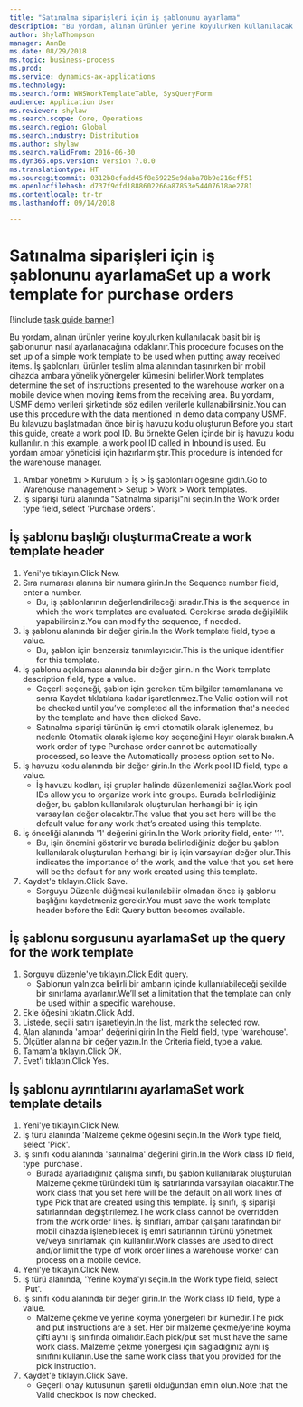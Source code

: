```yaml
--- 
title: "Satınalma siparişleri için iş şablonunu ayarlama"
description: "Bu yordam, alınan ürünler yerine koyulurken kullanılacak basit bir iş şablonunun nasıl ayarlanacağına odaklanır."
author: ShylaThompson
manager: AnnBe
ms.date: 08/29/2018
ms.topic: business-process
ms.prod: 
ms.service: dynamics-ax-applications
ms.technology: 
ms.search.form: WHSWorkTemplateTable, SysQueryForm
audience: Application User
ms.reviewer: shylaw
ms.search.scope: Core, Operations
ms.search.region: Global
ms.search.industry: Distribution
ms.author: shylaw
ms.search.validFrom: 2016-06-30
ms.dyn365.ops.version: Version 7.0.0
ms.translationtype: HT
ms.sourcegitcommit: 0312b8cfadd45f8e59225e9daba78b9e216cff51
ms.openlocfilehash: d737f9dfd1888602266a87853e54407618ae2781
ms.contentlocale: tr-tr
ms.lasthandoff: 09/14/2018

---
```

# <a name="set-up-a-work-template-for-purchase-orders"></a><span data-ttu-id="156e7-103">Satınalma siparişleri için iş şablonunu ayarlama</span><span class="sxs-lookup"><span data-stu-id="156e7-103">Set up a work template for purchase orders</span></span>

[!include [task guide banner](../../includes/task-guide-banner.md)]

<span data-ttu-id="156e7-104">Bu yordam, alınan ürünler yerine koyulurken kullanılacak basit bir iş şablonunun nasıl ayarlanacağına odaklanır.</span><span class="sxs-lookup"><span data-stu-id="156e7-104">This procedure focuses on the set up of a simple work template to be used when putting away received items.</span></span> <span data-ttu-id="156e7-105">İş şablonları, ürünler teslim alma alanından taşınırken bir mobil cihazda ambara yönelik yönergeler kümesini belirler.</span><span class="sxs-lookup"><span data-stu-id="156e7-105">Work templates determine the set of instructions presented to the warehouse worker on a mobile device when moving items from the receiving area.</span></span> <span data-ttu-id="156e7-106">Bu yordamı, USMF demo verileri şirketinde söz edilen verilerle kullanabilirsiniz.</span><span class="sxs-lookup"><span data-stu-id="156e7-106">You can use this procedure with the data mentioned in demo data company USMF.</span></span> <span data-ttu-id="156e7-107">Bu kılavuzu başlatmadan önce bir iş havuzu kodu oluşturun.</span><span class="sxs-lookup"><span data-stu-id="156e7-107">Before you start this guide, create a work pool ID.</span></span> <span data-ttu-id="156e7-108">Bu örnekte Gelen içinde bir iş havuzu kodu kullanılır.</span><span class="sxs-lookup"><span data-stu-id="156e7-108">In this example, a work pool ID called in Inbound is used.</span></span> <span data-ttu-id="156e7-109">Bu yordam ambar yöneticisi için hazırlanmıştır.</span><span class="sxs-lookup"><span data-stu-id="156e7-109">This procedure is intended for the warehouse manager.</span></span>

1. <span data-ttu-id="156e7-110">Ambar yönetimi > Kurulum > İş > İş şablonları öğesine gidin.</span><span class="sxs-lookup"><span data-stu-id="156e7-110">Go to Warehouse management > Setup > Work > Work templates.</span></span>
2. <span data-ttu-id="156e7-111">İş siparişi türü alanında "Satınalma siparişi"ni seçin.</span><span class="sxs-lookup"><span data-stu-id="156e7-111">In the Work order type field, select 'Purchase orders'.</span></span>

## <a name="create-a-work-template-header"></a><span data-ttu-id="156e7-112">İş şablonu başlığı oluşturma</span><span class="sxs-lookup"><span data-stu-id="156e7-112">Create a work template header</span></span>
1. <span data-ttu-id="156e7-113">Yeni'ye tıklayın.</span><span class="sxs-lookup"><span data-stu-id="156e7-113">Click New.</span></span>
2. <span data-ttu-id="156e7-114">Sıra numarası alanına bir numara girin.</span><span class="sxs-lookup"><span data-stu-id="156e7-114">In the Sequence number field, enter a number.</span></span>
    * <span data-ttu-id="156e7-115">Bu, iş şablonlarının değerlendirileceği sıradır.</span><span class="sxs-lookup"><span data-stu-id="156e7-115">This is the sequence in which the work templates are evaluated.</span></span> <span data-ttu-id="156e7-116">Gerekirse sırada değişiklik yapabilirsiniz.</span><span class="sxs-lookup"><span data-stu-id="156e7-116">You can modify the sequence, if needed.</span></span>  
3. <span data-ttu-id="156e7-117">İş şablonu alanında bir değer girin.</span><span class="sxs-lookup"><span data-stu-id="156e7-117">In the Work template field, type a value.</span></span>
    * <span data-ttu-id="156e7-118">Bu, şablon için benzersiz tanımlayıcıdır.</span><span class="sxs-lookup"><span data-stu-id="156e7-118">This is the unique identifier for this template.</span></span>  
4. <span data-ttu-id="156e7-119">İş şablonu açıklaması alanında bir değer girin.</span><span class="sxs-lookup"><span data-stu-id="156e7-119">In the Work template description field, type a value.</span></span>
    * <span data-ttu-id="156e7-120">Geçerli seçeneği, şablon için gereken tüm bilgiler tamamlanana ve sonra Kaydet tıklatılana kadar işaretlenmez.</span><span class="sxs-lookup"><span data-stu-id="156e7-120">The Valid option will not be checked until you’ve completed all the information that's needed by the template and have then clicked Save.</span></span>  
    * <span data-ttu-id="156e7-121">Satınalma siparişi türünün iş emri otomatik olarak işlenemez, bu nedenle Otomatik olarak işleme koy seçeneğini Hayır olarak bırakın.</span><span class="sxs-lookup"><span data-stu-id="156e7-121">A work order of type Purchase order cannot be automatically processed, so leave the  Automatically process option set to No.</span></span>  
5. <span data-ttu-id="156e7-122">İş havuzu kodu alanında bir değer girin.</span><span class="sxs-lookup"><span data-stu-id="156e7-122">In the Work pool ID field, type a value.</span></span>
    * <span data-ttu-id="156e7-123">İş havuzu kodları, işi gruplar halinde düzenlemenizi sağlar.</span><span class="sxs-lookup"><span data-stu-id="156e7-123">Work pool IDs allow you to organize work into groups.</span></span> <span data-ttu-id="156e7-124">Burada belirlediğiniz değer, bu şablon kullanılarak oluşturulan herhangi bir iş için varsayılan değer olacaktır.</span><span class="sxs-lookup"><span data-stu-id="156e7-124">The value that you set here will be the default value for any work that’s created using this template.</span></span>  
6. <span data-ttu-id="156e7-125">İş önceliği alanında '1' değerini girin.</span><span class="sxs-lookup"><span data-stu-id="156e7-125">In the Work priority field, enter '1'.</span></span>
    * <span data-ttu-id="156e7-126">Bu, işin önemini gösterir ve burada belirlediğiniz değer bu şablon kullanılarak oluşturulan herhangi bir iş için varsayılan değer olur.</span><span class="sxs-lookup"><span data-stu-id="156e7-126">This indicates the importance of the work, and the value that you set here will be the default for any work created using this template.</span></span>  
7. <span data-ttu-id="156e7-127">Kaydet'e tıklayın.</span><span class="sxs-lookup"><span data-stu-id="156e7-127">Click Save.</span></span>
    * <span data-ttu-id="156e7-128">Sorguyu Düzenle düğmesi kullanılabilir olmadan önce iş şablonu başlığını kaydetmeniz gerekir.</span><span class="sxs-lookup"><span data-stu-id="156e7-128">You must save the work template header before the Edit Query button becomes available.</span></span>  

## <a name="set-up-the-query-for-the-work-template"></a><span data-ttu-id="156e7-129">İş şablonu sorgusunu ayarlama</span><span class="sxs-lookup"><span data-stu-id="156e7-129">Set up the query for the work template</span></span>
1. <span data-ttu-id="156e7-130">Sorguyu düzenle'ye tıklayın.</span><span class="sxs-lookup"><span data-stu-id="156e7-130">Click Edit query.</span></span>
    * <span data-ttu-id="156e7-131">Şablonun yalnızca belirli bir ambarın içinde kullanılabileceği şekilde bir sınırlama ayarlanır.</span><span class="sxs-lookup"><span data-stu-id="156e7-131">We’ll set a limitation that the template can only be used within a specific warehouse.</span></span>  
2. <span data-ttu-id="156e7-132">Ekle öğesini tıklatın.</span><span class="sxs-lookup"><span data-stu-id="156e7-132">Click Add.</span></span>
3. <span data-ttu-id="156e7-133">Listede, seçili satırı işaretleyin.</span><span class="sxs-lookup"><span data-stu-id="156e7-133">In the list, mark the selected row.</span></span>
4. <span data-ttu-id="156e7-134">Alan alanında 'ambar' değerini girin.</span><span class="sxs-lookup"><span data-stu-id="156e7-134">In the Field field, type 'warehouse'.</span></span>
5. <span data-ttu-id="156e7-135">Ölçütler alanına bir değer yazın.</span><span class="sxs-lookup"><span data-stu-id="156e7-135">In the Criteria field, type a value.</span></span>
6. <span data-ttu-id="156e7-136">Tamam'a tıklayın.</span><span class="sxs-lookup"><span data-stu-id="156e7-136">Click OK.</span></span>
7. <span data-ttu-id="156e7-137">Evet'i tıklatın.</span><span class="sxs-lookup"><span data-stu-id="156e7-137">Click Yes.</span></span>

## <a name="set-work-template-details"></a><span data-ttu-id="156e7-138">İş şablonu ayrıntılarını ayarlama</span><span class="sxs-lookup"><span data-stu-id="156e7-138">Set work template details</span></span>
1. <span data-ttu-id="156e7-139">Yeni'ye tıklayın.</span><span class="sxs-lookup"><span data-stu-id="156e7-139">Click New.</span></span>
2. <span data-ttu-id="156e7-140">İş türü alanında 'Malzeme çekme öğesini seçin.</span><span class="sxs-lookup"><span data-stu-id="156e7-140">In the Work type field, select 'Pick'.</span></span>
3. <span data-ttu-id="156e7-141">İş sınıfı kodu alanında 'satınalma' değerini girin.</span><span class="sxs-lookup"><span data-stu-id="156e7-141">In the Work class ID field, type 'purchase'.</span></span>
    * <span data-ttu-id="156e7-142">Burada ayarladığınız çalışma sınıfı, bu şablon kullanılarak oluşturulan Malzeme çekme türündeki tüm iş satırlarında varsayılan olacaktır.</span><span class="sxs-lookup"><span data-stu-id="156e7-142">The work class that you set here will be the default on all work lines of type Pick that are created using this template.</span></span> <span data-ttu-id="156e7-143">İş sınıfı, iş siparişi satırlarından değiştirilemez.</span><span class="sxs-lookup"><span data-stu-id="156e7-143">The work class cannot be overridden from the work order lines.</span></span> <span data-ttu-id="156e7-144">İş sınıfları, ambar çalışanı tarafından bir mobil cihazda işlenebilecek iş emri satırlarının türünü yönetmek ve/veya sınırlamak için kullanılır.</span><span class="sxs-lookup"><span data-stu-id="156e7-144">Work classes are used to direct and/or limit the type of work order lines a warehouse worker can process on a mobile device.</span></span>  
4. <span data-ttu-id="156e7-145">Yeni'ye tıklayın.</span><span class="sxs-lookup"><span data-stu-id="156e7-145">Click New.</span></span>
5. <span data-ttu-id="156e7-146">İş türü alanında, 'Yerine koyma'yı seçin.</span><span class="sxs-lookup"><span data-stu-id="156e7-146">In the Work type field, select 'Put'.</span></span>
6. <span data-ttu-id="156e7-147">İş sınıfı kodu alanında bir değer girin.</span><span class="sxs-lookup"><span data-stu-id="156e7-147">In the Work class ID field, type a value.</span></span>
    * <span data-ttu-id="156e7-148">Malzeme çekme ve yerine koyma yönergeleri bir kümedir.</span><span class="sxs-lookup"><span data-stu-id="156e7-148">The pick and put instructions are a set.</span></span> <span data-ttu-id="156e7-149">Her bir malzeme çekme/yerine koyma çifti aynı iş sınıfında olmalıdır.</span><span class="sxs-lookup"><span data-stu-id="156e7-149">Each pick/put set must have the same work class.</span></span> <span data-ttu-id="156e7-150">Malzeme çekme yönergesi için sağladığınız aynı iş sınıfını kullanın.</span><span class="sxs-lookup"><span data-stu-id="156e7-150">Use the same work class that you provided for the pick instruction.</span></span>  
7. <span data-ttu-id="156e7-151">Kaydet'e tıklayın.</span><span class="sxs-lookup"><span data-stu-id="156e7-151">Click Save.</span></span>
    * <span data-ttu-id="156e7-152">Geçerli onay kutusunun işaretli olduğundan emin olun.</span><span class="sxs-lookup"><span data-stu-id="156e7-152">Note that the Valid checkbox is now checked.</span></span>  


